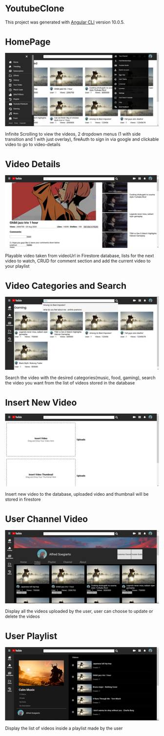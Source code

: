 # YoutubeClone

This project was generated with [Angular CLI](https://github.com/angular/angular-cli) version 10.0.5.

# HomePage

![HomePage](Screenshots/HomePage.png)

Infinite Scrolling to view the videos, 2 dropdown menus (1 with side transition and 1 with just overlay), fireAuth to sign in via google and clickable video to go to video-details

# Video Details

![VideoDetails](Screenshots/Video-Details.png)

Playable video taken from videoUrl in Firestore database, lists for the next video to watch, CRUD for comment section and add the current video to your playlist

# Video Categories and Search

![CategoriesAndSearch](Screenshots/Categories&Search.png)

Search the video with the desired categories(music, food, gaming), search the video you want from the list of videos stored in the database

# Insert New Video

![InsertVideo](Screenshots/Insert-Video.png)

Insert new video to the database, uploaded video and thumbnail will be stored in firestore

# User Channel Video

![User-Video](Screenshots/User-Video.png)

Display all the videos uploaded by the user, user can choose to update or delete the videos

# User Playlist

![UserPLaylist](Screenshots/User-Playlist.png)

Display the list of videos inside a playlist made by the user
